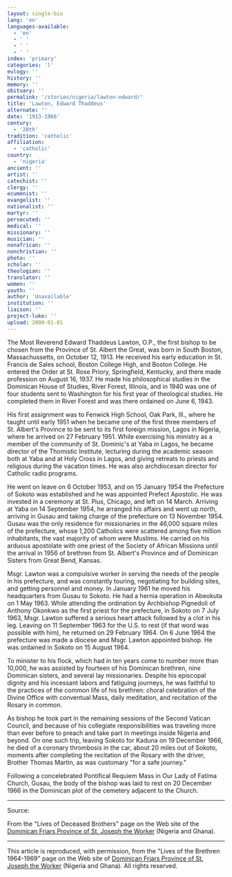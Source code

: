 ```yaml
---
layout: single-bio
lang: 'en'
languages-available:
  - 'en'
  - ' '
  - ' '
  - ' '
index: 'primary'
categories: 'l'
eulogy: ''
history: ''
memory: ''
obituary: ''
permalink: '/stories/nigeria/lawton-edward/'
title: 'Lawton, Edward Thaddeus'
alternate: ''
date: '1913-1966'
century:
  - '20th'
tradition: 'catholic'
affiliation:
  - 'catholic'
country:
  - 'nigeria'
ancient: ''
artist: ''
catechist: ''
clergy: ''
ecumenist: ''
evangelist: ''
nationalist: ''
martyr: ''
persecuted: ''
medical: ''
missionary: ''
musician: ''
nonafrican: ''
nonchristian: ''
photo: ''
scholar: ''
theologian: ''
translator: ''
women: ''
youth: ''
author: 'Unavailable'
institution: ''
liaison: ''
project-luke: ''
upload: 2000-01-01
---
```



The Most Reverend Edward Thaddeus Lawton, O.P., the first bishop to
be chosen from the Province of St. Albert the Great, was born in South
Boston, Massachussetts, on October 12, 1913. He received his early education
in St. Francis de Sales school, Boston College High, and Boston College. He
entered the Order at St. Rose Priory, Springfield, Kentucky, and there made
profession on August 16, 1937. He made his philosophical studies in the
Dominican House of Studies, River Forest, Illinois, and in 1940 was one of
four students sent to Washington for his first year of theological studies. He
completed them in River Forest and was there ordained on June 6, 1943.

His first assignment was to Fenwick High School, Oak Park, Ill., where he
taught until early 1951 when he became one of the first three members of St.
Albert's Province to be sent to its first foreign mission, Lagos in Nigeria,
where he arrived on 27 February 1951. While exercising his ministry as a
member of the community of St. Dominic's at Yaba in Lagos, he became director
of the Thomistic Institute, lecturing during the academic season both at Yaba
and at Holy Cross in Lagos, and giving retreats to priests and religious
during the vacation times. He was also archdiocesan director for Catholic
radio programs.

He went on leave on 6 October 1953, and on 15 January 1954 the Prefecture
of Sokoto was established and he was appointed Prefect Apostolic. He was
invested in a ceremony at St. Pius, Chicago, and left on 14 March. Arriving at
Yaba on 14 September 1954, he arranged his affairs and went up north, arriving
in Gusau and taking charge of the prefecture on 13 November 1954. Gusau was
the only residence for missionaries in the 46,000 square miles of the
prefecture, whose 1,200 Catholics were scattered among five million
inhabitants, the vast majority of whom were Muslims. He carried on his arduous
apostolate with one priest of the Society of African Missions until the
arrival in 1956 of brethren from St. Albert's Province and of Dominican
Sisters from Great Bend, Kansas.

Msgr. Lawton was a compulsive worker in serving the needs of the people in
his prefecture, and was constantly touring, negotiating for building sites,
and getting personnel and money. In January 1961 he moved his headquarters from
Gusau to Sokoto. He had a hernia operation in Abeokuta on 1 May 1963. While
attending the ordination by Archbishop Pignedoli of Anthony Okonkwo as the
first priest for the prefecture, in Sokoto on 7 July 1963, Msgr. Lawton suffered a
serious heart attack followed by a clot in his leg. Leaving on 11 September
1963 for the U.S. to rest (if that word was possible with him), he returned on
29 February 1964. On 6 June 1964 the prefecture was made a diocese and Msgr. Lawton
appointed bishop. He was ordained in Sokoto on 15 August 1964.

To minister to his flock, which had in ten years come to number more than
10,000, he was assisted by fourteen of his Dominican brethren, nine Dominican
sisters, and several lay missionaries. Despite his episcopal dignity and his
incessant labors and fatiguing journeys, he was faithful to the practices of
the common life of his brethren: choral celebration of the Divine Office with
conventual Mass, daily meditation, and recitation of the Rosary in common.

As bishop he took part in the remaining sessions of the Second Vatican
Council, and because of his collegiate responsibilities was traveling more
than ever before to preach and take part in meetings inside Nigeria and beyond. On one such trip, leaving Sokoto for Kaduna on 19 December 1966, he died of a coronary thrombosis in the car, about 20 miles out of
Sokoto, moments after completing the recitation of the Rosary with the driver,
Brother Thomas Martin, as was customary "for a safe journey."

Following a concelebrated Pontifical Requiem Mass in Our Lady of Fatima
Church, Gusau, the body of the bishop was laid to rest on 20 December 1966 in
the Dominican plot of the cemetery adjacent to the Church.

---

Source:

From the "Lives of Deceased Brothers" page on the Web site of the [Dominican Friars Province of St. Joseph the Worker](http://www.domcentral.org) (Nigeria and Ghana).

---

This article is reproduced, with permission, from the "Lives of the Brethren 1964-1969" page on the Web site of [Dominican Friars Province of St. Joseph the Worker](http://www.domcentral.org) (Nigeria and Ghana). All rights reserved.